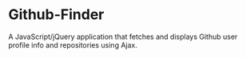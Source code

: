 # Github-Finder
A JavaScript/jQuery application that fetches and displays Github user profile info and repositories using Ajax.
